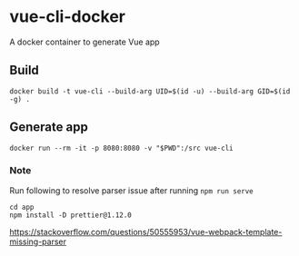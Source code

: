 # vue-cli-docker
A docker container to generate Vue app

## Build
`docker build -t vue-cli --build-arg UID=$(id -u) --build-arg GID=$(id -g) .`

## Generate app
`docker run --rm -it -p 8080:8080 -v "$PWD":/src vue-cli`

### Note
Run following to resolve parser issue after running `npm run serve`

```
cd app
npm install -D prettier@1.12.0
```
https://stackoverflow.com/questions/50555953/vue-webpack-template-missing-parser
